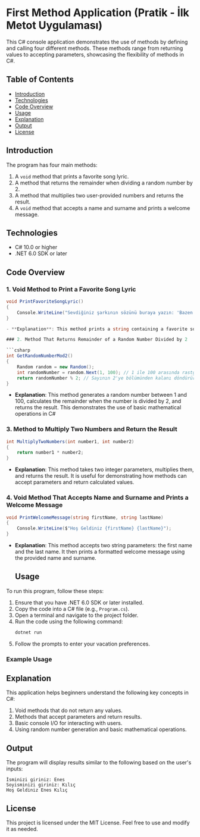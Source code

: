 # First Method Application (Pratik - İlk Metot Uygulaması)

This C# console application demonstrates the use of methods by defining and calling four different methods. These methods range from returning values to accepting parameters, showcasing the flexibility of methods in C#.

## Table of Contents

- [Introduction](#introduction)
- [Technologies](#technologies)
- [Code Overview](#code-overview)
- [Usage](#usage)
- [Explanation](#explanation)
- [Output](#output)
- [License](#license)

## Introduction

The program has four main methods: 
1. A `void` method that prints a favorite song lyric.
2. A method that returns the remainder when dividing a random number by 2.
3. A method that multiplies two user-provided numbers and returns the result.
4. A `void` method that accepts a name and surname and prints a welcome message.

## Technologies

- C# 10.0 or higher
- .NET 6.0 SDK or later

## Code Overview

### 1. Void Method to Print a Favorite Song Lyric

```csharp
void PrintFavoriteSongLyric()
{
    Console.WriteLine("Sevdiğiniz şarkının sözünü buraya yazın: 'Bazen ne yaparsan yap olmuyor!'");
}

- **Explanation**: This method prints a string containing a favorite song lyric to the console. The method does not return any value.

### 2. Method That Returns Remainder of a Random Number Divided by 2

```csharp
int GetRandomNumberMod2()
{
    Random random = new Random();
    int randomNumber = random.Next(1, 100); // 1 ile 100 arasında rastgele bir sayı üretir.
    return randomNumber % 2; // Sayının 2'ye bölümünden kalanı döndürür.
}
```
- **Explanation**: This method generates a random number between 1 and 100, calculates the remainder when the number is divided by 2, and returns the result. This demonstrates the use of basic mathematical operations in C#

### 3. Method to Multiply Two Numbers and Return the Result

```csharp
int MultiplyTwoNumbers(int number1, int number2)
{
    return number1 * number2;
}
```
- **Explanation**: This method takes two integer parameters, multiplies them, and returns the result. It is useful for demonstrating how methods can accept parameters and return calculated values.
### 4. Void Method That Accepts Name and Surname and Prints a Welcome Message

```csharp
void PrintWelcomeMessage(string firstName, string lastName)
{
    Console.WriteLine($"Hoş Geldiniz {firstName} {lastName}");
}
```
- **Explanation**: This method accepts two string parameters: the first name and the last name. It then prints a formatted welcome message using the provided name and surname.

  ## Usage

To run this program, follow these steps:

1. Ensure that you have .NET 6.0 SDK or later installed.
2. Copy the code into a C# file (e.g., `Program.cs`).
3. Open a terminal and navigate to the project folder.
4. Run the code using the following command:
    ```bash
    dotnet run
    ```
5. Follow the prompts to enter your vacation preferences.

### Example Usage

## Explanation

This application helps beginners understand the following key concepts in C#:

1. Void methods that do not return any values.
2. Methods that accept parameters and return results.
3. Basic console I/O for interacting with users.
4. Using random number generation and basic mathematical operations.

## Output

The program will display results similar to the following based on the user's inputs:

```
İsminizi giriniz: Enes
Soyisminizi giriniz: Kılıç
Hoş Geldiniz Enes Kılıç
```

## License

This project is licensed under the MIT License. Feel free to use and modify it as needed.
  
